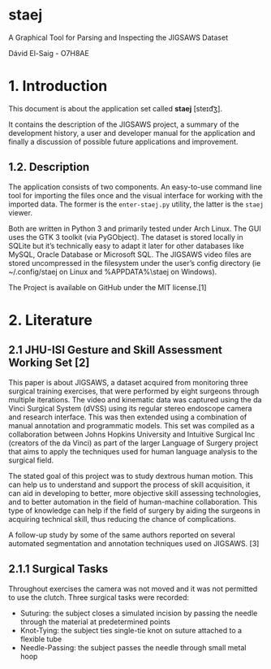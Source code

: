 staej
=====

A Graphical Tool for Parsing and Inspecting the JIGSAWS Dataset

Dávid El-Saig - O7H8AE

# 1. Introduction

This document is about the application set called **staej** [steɪd͡ʒ].

It contains the description of the JIGSAWS project, a summary of the development history, a user and developer manual for the application and finally a discussion of possible future applications and improvement.

## 1.2. Description

The application consists of two components. An easy-to-use command line tool for importing the files once and the visual interface for working with the imported data. The former is the `enter-staej.py` utility, the latter is the `staej` viewer.

Both are written in Python 3 and primarily tested under Arch Linux. The GUI uses the GTK 3 toolkit (via PyGObject). The dataset is stored locally in SQLite but it’s technically easy to adapt it later for other databases like MySQL, Oracle Database or Microsoft SQL. The JIGSAWS video files are stored uncompressed in the filesystem under the user’s config directory (ie ~/.config/staej on Linux and %APPDATA%\staej on Windows).

The Project is available on GitHub under the MIT license.[1]

# 2. Literature

## 2.1 JHU-ISI Gesture and Skill Assessment Working Set [2]

This paper is about JIGSAWS, a dataset acquired from monitoring three surgical training exercises, that were performed by eight surgeons through multiple iterations. The video and kinematic data was captured using the da Vinci Surgical System (dVSS) using its regular stereo endoscope camera and research interface. This was then extended using a combination of manual annotation and programmatic models. This set was compiled as a collaboration between Johns Hopkins University and Intuitive Surgical Inc (creators of the da Vinci) as part of the larger Language of Surgery project that aims to apply the techniques used for human language analysis to the surgical field.

The stated goal of this project was to study dextrous human motion. This can help us to understand and support the process of skill acquisition, it can aid in developing to better, more objective skill assessing technologies, and to better automation in the field of human-machine collaboration. This type of knowledge can help if the field of surgery by aiding the surgeons in acquiring technical skill, thus reducing the chance of complications.

A follow-up study by some of the same authors reported on several automated segmentation and annotation techniques used on JIGSAWS. [3]

## 2.1.1 Surgical Tasks

Throughout exercises the camera was not moved and it was not permitted to use the clutch. Three surgical tasks were recorded:

* Suturing: the subject closes a simulated incision by passing the needle through the material at predetermined points
* Knot-Tying: the subject ties single-tie knot on suture attached to a flexible tube
* Needle-Passing: the subject passes the needle through small metal hoop